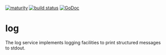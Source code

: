 [![maturity](https://img.shields.io/badge/status-alpha-red.svg)](https://github.com/the-anna-project/log) [![build status](https://travis-ci.org/the-anna-project/log.svg?branch=master)](https://travis-ci.org/the-anna-project/log) [![GoDoc](https://godoc.org/github.com/the-anna-project/log?status.svg)](http://godoc.org/github.com/the-anna-project/log)

# log
The log service implements logging facilities to print structured messages to
stdout.
